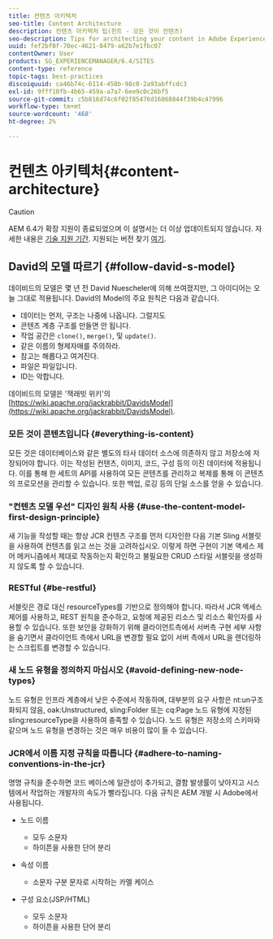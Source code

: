 ```yaml
---
title: 컨텐츠 아키텍처
seo-title: Content Architecture
description: 컨텐츠 아키텍처 팁(힌트 - 모든 것이 컨텐츠)
seo-description: Tips for architecting your content in Adobe Experience Manager (AEM). (hint - everything is content)
uuid: fef2bf0f-70ec-4621-8479-a62b7e1fbc07
contentOwner: User
products: SG_EXPERIENCEMANAGER/6.4/SITES
content-type: reference
topic-tags: best-practices
discoiquuid: ca46b74c-6114-458b-98c0-2a93abffcdc3
exl-id: 9fff10fb-4b65-459a-a7a7-6ee9c0c26bf5
source-git-commit: c5b816d74c6f02f85476d16868844f39b4c47996
workflow-type: tm+mt
source-wordcount: '468'
ht-degree: 2%

---
```


# 컨텐츠 아키텍처{#content-architecture}

>[!CAUTION]
>
>AEM 6.4가 확장 지원이 종료되었으며 이 설명서는 더 이상 업데이트되지 않습니다. 자세한 내용은 [기술 지원 기간](https://helpx.adobe.com/kr/support/programs/eol-matrix.html). 지원되는 버전 찾기 [여기](https://experienceleague.adobe.com/docs/).

## David의 모델 따르기 {#follow-david-s-model}

데이비드의 모델은 몇 년 전 David Nuescheler에 의해 쓰여졌지만, 그 아이디어는 오늘 그대로 적용됩니다. David의 Model의 주요 원칙은 다음과 같습니다.

* 데이터는 먼저, 구조는 나중에 나옵니다. 그럴지도
* 콘텐츠 계층 구조를 만들면 안 됩니다.
* 작업 공간은 `clone()`, `merge()`, 및 `update()`.
* 같은 이름의 형제자매를 주의하라.
* 참고는 해롭다고 여겨진다.
* 파일은 파일입니다.
* ID는 악합니다.

데이비드의 모델은 &#39;잭래빗 위키&#39;의 [https://wiki.apache.org/jackrabbit/DavidsModel](https://wiki.apache.org/jackrabbit/DavidsModel).

### 모든 것이 콘텐츠입니다 {#everything-is-content}

모든 것은 데이터베이스와 같은 별도의 타사 데이터 소스에 의존하지 않고 저장소에 저장되어야 합니다. 이는 작성된 컨텐츠, 이미지, 코드, 구성 등의 이진 데이터에 적용됩니다. 이를 통해 한 세트의 API를 사용하여 모든 콘텐츠를 관리하고 복제를 통해 이 콘텐츠의 프로모션을 관리할 수 있습니다. 또한 백업, 로깅 등의 단일 소스를 얻을 수 있습니다.

### &quot;컨텐츠 모델 우선&quot; 디자인 원칙 사용 {#use-the-content-model-first-design-principle}

새 기능을 작성할 때는 항상 JCR 컨텐츠 구조를 먼저 디자인한 다음 기본 Sling 서블릿을 사용하여 컨텐츠를 읽고 쓰는 것을 고려하십시오. 이렇게 하면 구현이 기본 액세스 제어 메커니즘에서 제대로 작동하는지 확인하고 불필요한 CRUD 스타일 서블릿을 생성하지 않도록 할 수 있습니다.

### RESTful {#be-restful}

서블릿은 경로 대신 resourceTypes를 기반으로 정의해야 합니다. 따라서 JCR 액세스 제어를 사용하고, REST 원칙을 준수하고, 요청에 제공된 리소스 및 리소스 확인자를 사용할 수 있습니다. 또한 보안을 강화하기 위해 클라이언트측에서 서버측 구현 세부 사항을 숨기면서 클라이언트 측에서 URL을 변경할 필요 없이 서버 측에서 URL을 렌더링하는 스크립트를 변경할 수 있습니다.

### 새 노드 유형을 정의하지 마십시오 {#avoid-defining-new-node-types}

노드 유형은 인프라 계층에서 낮은 수준에서 작동하며, 대부분의 요구 사항은 nt:un구조화되지 않음, oak:Unstructured, sling:Folder 또는 cq:Page 노드 유형에 지정된 sling:resourceType을 사용하여 충족할 수 있습니다. 노드 유형은 저장소의 스키마와 같으며 노드 유형을 변경하는 것은 매우 비용이 많이 들 수 있습니다.

### JCR에서 이름 지정 규칙을 따릅니다 {#adhere-to-naming-conventions-in-the-jcr}

명명 규칙을 준수하면 코드 베이스에 일관성이 추가되고, 결함 발생률이 낮아지고 시스템에서 작업하는 개발자의 속도가 빨라집니다. 다음 규칙은 AEM 개발 시 Adobe에서 사용됩니다.

* 노드 이름

   * 모두 소문자
   * 하이픈을 사용한 단어 분리

* 속성 이름

   * 소문자 구분 문자로 시작하는 카멜 케이스

* 구성 요소(JSP/HTML)

   * 모두 소문자
   * 하이픈을 사용한 단어 분리
